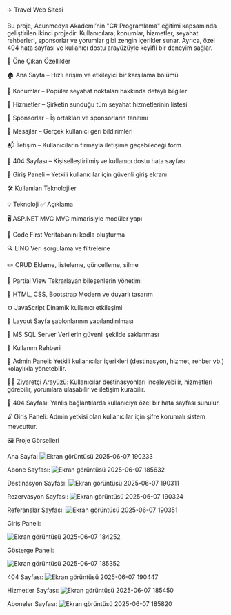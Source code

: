 ✈️ Travel Web Sitesi

Bu proje, Acunmedya Akademi’nin "C# Programlama" eğitimi kapsamında geliştirilen ikinci projedir.
Kullanıcılara; konumlar, hizmetler, seyahat rehberleri, sponsorlar ve yorumlar gibi zengin içerikler sunar.
Ayrıca, özel 404 hata sayfası ve kullanıcı dostu arayüzüyle keyifli bir deneyim sağlar.



🌟 Öne Çıkan Özellikler


🏠 Ana Sayfa – Hızlı erişim ve etkileyici bir karşılama bölümü

📍 Konumlar – Popüler seyahat noktaları hakkında detaylı bilgiler

🧳 Hizmetler – Şirketin sunduğu tüm seyahat hizmetlerinin listesi

🤝 Sponsorlar – İş ortakları ve sponsorların tanıtımı
 
💬 Mesajlar – Gerçek kullanıcı geri bildirimleri

📬 İletişim – Kullanıcıların firmayla iletişime geçebileceği form

🚫 404 Sayfası – Kişiselleştirilmiş ve kullanıcı dostu hata sayfası

🔐 Giriş Paneli – Yetkili kullanıcılar için güvenli giriş ekranı




🛠️ Kullanılan Teknolojiler


💡 Teknoloji	✅ Açıklama

🖥️ ASP.NET MVC	MVC mimarisiyle modüler yapı

🧱 Code First	Veritabanını kodla oluşturma

🔍 LINQ	Veri sorgulama ve filtreleme

✏️ CRUD	Ekleme, listeleme, güncelleme, silme

🧩 Partial View	Tekrarlayan bileşenlerin yönetimi

🎨 HTML, CSS, Bootstrap	Modern ve duyarlı tasarım

⚙️ JavaScript	Dinamik kullanıcı etkileşimi

🧭 Layout	Sayfa şablonlarının yapılandırılması

💾 MS SQL Server	Verilerin güvenli şekilde saklanması



🚀 Kullanım Rehberi


🔐 Admin Paneli:
Yetkili kullanıcılar içerikleri (destinasyon, hizmet, rehber vb.) kolaylıkla yönetebilir.

👨‍💻 Ziyaretçi Arayüzü:
Kullanıcılar destinasyonları inceleyebilir, hizmetleri görebilir, yorumlara ulaşabilir ve iletişim kurabilir.

🚫 404 Sayfası:
Yanlış bağlantılarda kullanıcıya özel bir hata sayfası sunulur.

🔓 Giriş Paneli:
Admin yetkisi olan kullanıcılar için şifre korumalı sistem mevcuttur.

🖼️ Proje Görselleri

Ana Sayfa:
![Ekran görüntüsü 2025-06-07 190233](https://github.com/user-attachments/assets/8a3fff8e-fb54-441e-98d2-5ed90f016d2f)
 
Abone Sayfası:
![Ekran görüntüsü 2025-06-07 185632](https://github.com/user-attachments/assets/39f3b583-5ee1-403b-82ca-f856fe47f8ef)

Destinasyon Sayfası:
![Ekran görüntüsü 2025-06-07 190311](https://github.com/user-attachments/assets/3d7d4c0d-2bfe-46bc-9f17-f9c3d53d8e8d)

Rezervasyon Sayfası:
![Ekran görüntüsü 2025-06-07 190324](https://github.com/user-attachments/assets/2a5e91d7-56ae-4b5c-a288-b6b44c534605)

Referanslar Sayfası:
![Ekran görüntüsü 2025-06-07 190351](https://github.com/user-attachments/assets/387f6fc3-1138-4027-a85e-cfbcabcf7281)


Giriş Paneli:

![Ekran görüntüsü 2025-06-07 184252](https://github.com/user-attachments/assets/b4a5e765-4b33-4c9a-bfea-42e9ddefe95a)

Gösterge Paneli:

![Ekran görüntüsü 2025-06-07 185352](https://github.com/user-attachments/assets/c0c31018-9be3-4063-aa99-06b61d12c259)

404 Sayfası:
![Ekran görüntüsü 2025-06-07 190447](https://github.com/user-attachments/assets/e0bae22a-3d85-40e6-be1d-bba37bfaa2d2)

Hizmetler Sayfası:
![Ekran görüntüsü 2025-06-07 185450](https://github.com/user-attachments/assets/87502ceb-6848-430e-8b33-630ce38084ac)

Aboneler Sayfası:
![Ekran görüntüsü 2025-06-07 185820](https://github.com/user-attachments/assets/a1fb2d15-51e2-4e9e-abf6-42f455663221)




